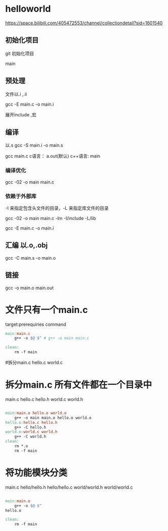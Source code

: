 # helloworld
https://space.bilibili.com/405472553/channel/collectiondetail?sid=1601540

## 初始化项目
git 初始化项目

main

## 预处理 

文件以.i ,.ii

gcc -E main.c -o main.i

展开include ,宏

## 编译 
以.s
gcc -S main.i -o main.s


gcc main.c 
c语言： a.out(默认)
c++语言: main

### 编译优化
gcc -02 -o main main.c

### 依赖于外部库  
 -I 来指定包含头文件的目录，-L 来指定库文件的目录

 gcc -02 -o main main.c -lm -I/include -L/lib


gcc -E main.c -o main.i

## 汇编 以.o,.obj 

gcc -C main.s -o main.o

## 链接 
gcc -o main.o main.out


# 文件只有一个main.c
target:prerequiries
    command
    
``` makefile
main:main.c
	g++ -o $@ $^ # g++ -o main main.c

clean:
	rm -f main
```


#拆分main.c hello.c world.c

# 拆分main.c 所有文件都在一个目录中
main.c
hello.c
hello.h
world.c
world.h

``` makefile

main:main.o hello.o world.o
	g++ -o main main.o hello.o world.o
hello.o:hello.c hello.h
    g++ -C hello.h
world.o:world.c world.h
    g++ -C world.h
clean:
    rm *.o
	rm -f main
```

# 将功能模块分类
main.c
hello/hello.h
hello/hello.c
world/world.h
world/world.c

``` makefile

main:main.o
	g++ -o $@ $^
hello.o

clean:
	rm -f main

```
